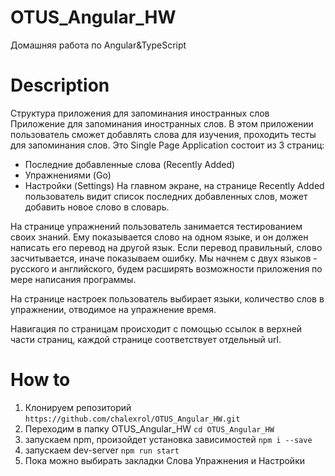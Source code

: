 # OTUS_Angular_HW
Домашняя работа по Angular&TypeScript
# Description
Структура приложения для запоминания иностранных слов
Приложение для запоминания иностранных слов.
В этом приложении пользователь сможет добавлять слова для изучения, проходить тесты для запоминания слов.
Это Single Page Application состоит из 3 страниц:
- Последние добавленные слова (Recently Added)
- Упражнениями (Go)
- Настройки (Settings)
На главном экране, на странице Recently Added пользователь видит список последних добавленных слов, может добавить новое слово в словарь.

На странице упражнений пользователь занимается тестированием своих знаний. Ему показывается слово на одном языке, и он должен написать его перевод на другой язык. Если перевод правильный, слово засчитывается, иначе показываем ошибку. Мы начнем с двух языков - русского и английского, будем расширять возможности приложения по мере написания программы.

На странице настроек пользователь выбирает языки, количество слов в упражнении, отводимое на упражнение время.

Навигация по страницам происходит с помощью ссылок в верхней части страниц, каждой странице соответствует отдельный url.
# How to
1) Клонируем репозиторий 
  `https://github.com/chalexrol/OTUS_Angular_HW.git`
2) Переходим в папку OTUS_Angular_HW
  `cd OTUS_Angular_HW`
3) запускаем npm, произойдет установка зависимостей
  `npm i --save`
4) запускаем dev-server
  `npm run start`
5) Пока можно выбирать закладки Слова Упражнения и Настройки



